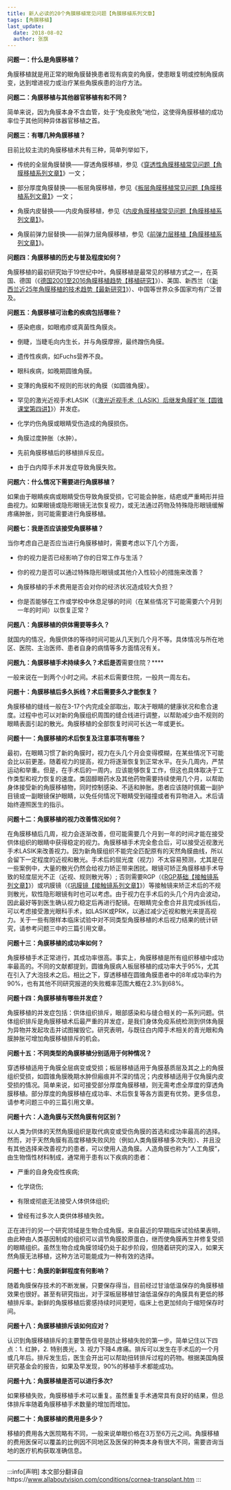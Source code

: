 ```yaml
---
title: 新人必读的20个角膜移植常见问题【角膜移植系列文章】
tags: [角膜移植]
last_update:
  date: 2018-08-02
  author: 张旗
---
```


**问题一：什么是角膜移植？**

角膜移植就是用正常的眼角膜替换患者现有病变的角膜，使患眼复明或控制角膜病变，达到增进视力或治疗某些角膜疾患的治疗方法。  

**问题二：角膜移植与其他器官移植有和不同？**

简单来说，因为角膜本身不含血管，处于“免疫赦免”地位，这使得角膜移植的成功率位于其他同种异体器官移植之首。

**问题三：有哪几种角膜移植？**

目前比较主流的角膜移植术共有三种，简单列举如下，  

- 传统的全层角膜替换——穿透角膜移植，参见《[穿透性角膜移植常见问题【角膜移植系列文章】](http://mp.weixin.qq.com/s?__biz=MzU1MTg5NDE4OA==&mid=2247483696&idx=1&sn=a558a158d44709949371e0cad1fc9add&chksm=fb8b2cf3ccfca5e5b4750972ffda891d8e6647e0c130533bdf4c72816b1f4970aabd7c275baa&scene=21#wechat_redirect)》一文；

- 部分厚度角膜替换——板层角膜移植，参见《[板层角膜移植常见问题【角膜移植系列文章】](http://mp.weixin.qq.com/s?__biz=MzU1MTg5NDE4OA==&mid=2247483693&idx=7&sn=6533eb1883d05a3febba0e771f05abd4&chksm=fb8b2ceeccfca5f8a48a35d24b9be73ea5e13c487ef3fafb48e21d5cbf5e8b23e0cd94b1019a&scene=21#wechat_redirect)》一文；

- 角膜内皮替换——内皮角膜移植，参见《[内皮角膜移植常见问题【角膜移植系列文章】](http://mp.weixin.qq.com/s?__biz=MzU1MTg5NDE4OA==&mid=2247483698&idx=8&sn=4fa9cfbe71473851efed2ec243de8526&chksm=fb8b2cf1ccfca5e73f16a3b44a3952ab0b0e72d8fc3fc84f7442d666b1bdef7a80ddc2fa6a71&scene=21#wechat_redirect)》。

- 角膜前弹力层替换——前弹力层角膜移植，参见《[前弹力层移植【角膜移植系列文章】](http://mp.weixin.qq.com/s?__biz=MzU1MTg5NDE4OA==&mid=2247483699&idx=8&sn=5e3bbaca64e5edd9573e226f230798f7&chksm=fb8b2cf0ccfca5e62a1cfb530de84398be153424f3aa9218f1da79c51fe39e862065519260aa&scene=21#wechat_redirect)》。  

**问题四：角膜移植的历史与普及程度如何？**

角膜移植的最初研究始于19世纪中叶。角膜移植是最常见的移植方式之一，在英国、德国（《[德国2001至2016角膜移植趋势【移植研究】](http://mp.weixin.qq.com/s?__biz=MzUyOTU0NzYzMA==&mid=2247484081&idx=1&sn=27a7352ea1b4b2d209d0c85bd8f505c9&chksm=fa5e2ab0cd29a3a68e7057e661187425d183003c9946fa7f438ff095a36b8af01a5dc1db29ea&scene=21#wechat_redirect)》）、美国、新西兰（《[新西兰近25年角膜移植的技术趋势【最新研究】](http://mp.weixin.qq.com/s?__biz=MzUyOTU0NzYzMA==&mid=2247483940&idx=1&sn=ff1f50c2864593c75513b3c9544dbc24&chksm=fa5e2a25cd29a333ad89a2e51d7bd30ff997ab29a378664923daf2935d2cc76c5c7a51486273&scene=21#wechat_redirect)》）、中国等世界众多国家均有广泛普及。  

**问题五：角膜移植可治愈的疾病包括哪些？**

- 感染疤痕，如眼疱疹或真菌性角膜炎。

- 倒睫，当睫毛向内生长，并与角膜摩擦，最终蹭伤角膜。

- 遗传性疾病，如Fuchs营养不良。

- 眼科疾病，如晚期圆锥角膜。

- 变薄的角膜和不规则的形状的角膜（如圆锥角膜）。

- 罕见的激光近视手术LASIK（《[激光近视手术（LASIK）后继发角膜扩张【圆锥课堂第四讲】](http://mp.weixin.qq.com/s?__biz=MzU1MTg5NDE4OA==&mid=2247483693&idx=6&sn=3c62282ce459fd125846e0a02fea6a86&chksm=fb8b2ceeccfca5f85373249ce029de59038aa77bf664bb6d78ea4748c2d60bd3eac6da0d2b6a&scene=21#wechat_redirect)》）并发症。

- 化学灼伤角膜或眼睛受伤造成的角膜损伤。

- 角膜过度肿胀（水肿）。

- 先前角膜移植后的移植排斥反应。

- 由于白内障手术并发症导致角膜失败。

**问题六：什么情况下需要进行角膜移植？**

如果由于眼睛疾病或眼睛受伤导致角膜受损，它可能会肿胀，结疤或严重畸形并扭曲视力。如果眼镜或隐形眼镜无法恢复视力，或无法通过药物及特殊隐形眼镜缓解疼痛肿胀，则可能需要进行角膜移植。  

**问题七：我是否应该接受角膜移植？**

当你考虑自己是否应当进行角膜移植时，需要考虑以下几个方面，  

- 你的视力是否已经影响了你的日常工作与生活？

- 你的视力是否可以通过特殊隐形眼镜或其他介入性较小的措施来改善？

- 角膜移植的手术费用是否会对你的经济状况造成较大负担？

- 你是否能够在工作或学校中休息足够的时间（在某些情况下可能需要六个月到一年的时间）以恢复正常？  

**问题八：角膜移植的供体需要等多久？**

就国内的情况，角膜供体的等待时间可能从几天到几个月不等。具体情况与所在地区、医院、主治医师、患者自身的病情等多方面情况有关。  

**问题九：角膜移植手术持续多久？术后是否**需要住院？****

一般来说在一到两个小时之间。术前术后需要住院，一般共一周左右。  

**问题十：角膜移植后多久拆线？**术后需要多久才能恢复？****

角膜移植的缝线一般在3-17个内完成全部取出，取决于眼睛的健康状况和愈合速度。过程中也可以对新的角膜组织周围的缝合线进行调整，以帮助减少由不规则的眼睛表面引起的散光。角膜移植的全部恢复时间可长达一年或更长。  

**问题十一：角膜移植的术后恢复及注意事项有哪些？**

最初，在眼睛习惯了新的角膜时，视力在头几个月会变得模糊，在某些情况下可能会比以前更差。随着视力的提高，视力将逐渐恢复到正常水平。在头几周内，严禁运动和举重。但是，在手术后的一周内，应该能够恢复工作，但这也具体取决于工作类型和视力恢复的速度。类固醇眼药水及其他药物需要持续使用几个月，以帮助身体接受新的角膜移植物，同时控制感染、不适和肿胀。患者应该随时佩戴一副护目镜或一副眼镜保护眼睛，以免任何情况下眼睛受到碰撞或者有异物进入。术后请始终遵照医生的指示。  

**问题十二：角膜移植的视力改善情况如何？**

在角膜移植后几周，视力会逐渐改善，但可能需要几个月到一年的时间才能在接受供体组织的眼睛中获得稳定的视力。角膜移植手术完全愈合后，可以接受近视激光手术LASIK来改善视力。因为新角膜组织不能完全匹配原有的天然角膜曲线，所以会留下一定程度的近视和散光。手术后的屈光度（视力）不太容易预测，尤其是在一些案例中，大量的散光仍然会给视力矫正带来困扰。眼镜可矫正角膜移植手术导致的轻度屈光不正（近视、规则散光等）; 否则需要RGP（《[RGP基础【接触镜系列文章】](http://mp.weixin.qq.com/s?__biz=MzU1MTg5NDE4OA==&mid=2247483699&idx=2&sn=c661c483994d4cb7d485f7fdbdc3450f&chksm=fb8b2cf0ccfca5e634379093893643244ed7c37524ffd5cdabfd481f52f8676a630ded8d6997&scene=21#wechat_redirect)》）或巩膜镜（《[巩膜镜【接触镜系列文章】](http://mp.weixin.qq.com/s?__biz=MzU1MTg5NDE4OA==&mid=2247483696&idx=2&sn=85bf061d76607ea2657c57238bf8fdb5&chksm=fb8b2cf3ccfca5e5df4506e5b12f0e2eccf34dc9eff8b44d5b49ab7c07158a1d039b3f8cbee4&scene=21#wechat_redirect)》）等接触镜来矫正术后的不规则散光，软性隐形眼镜有时也可以考虑。由于视力在手术后的头几个月内会波动，因此最好等到医生确认视力稳定后再进行配镜。在眼睛完全愈合并且完成拆线后，可以考虑接受激光眼科手术，如LASIK或PRK，以通过减少近视和散光来提高视力。关于一些有限样本临床试验中对不同类型角膜移植的术后视力结果的统计研究，请参考问题三中的三篇引用文章。  

**问题十三：角膜移植的成功率如何？**

角膜移植手术正常进行，其成功率很高。事实上，角膜移植是所有组织移植中成功率最高的。不同的文献都提到，圆锥角膜病人板层移植的成功率大于95%，尤其在引入了大泡技术之后。相比之下，穿透移植在圆锥角膜患者中的8年成功率约为90%，也有其他不同研究报道的失败概率范围大概在2.3%到68%。  

**问题十四：角膜移植有哪些并发症？**

角膜移植的并发症包括：供体组织排斥，眼部感染和与缝合相关的一系列问题。供体组织排斥是角膜移植术后最严重的并发症，是我们身体免疫系统检测到供体角膜为异物并发起攻击并试图摧毁它。研究表明，与既往白内障手术相关的青光眼和角膜肿胀可增加角膜移植排斥的机会。  

**问题十五：不同类型的角膜移植分别适用于何种情况？**

穿透移植适用于角膜全层病变或受损；板层移植适用于角膜基质层及其之上的角膜组织受损，如圆锥角膜晚期水肿但瘢痕并不深的情况；内皮移植适用于仅角膜内皮受损的情况。简单来说，如可接受部分厚度角膜移植，则无需考虑全厚度的穿透角膜移植。部分厚度的角膜移植在成功率、术后恢复等各方面更有优势。更多信息，请参考问题三中的三篇引用文章。  

**问题十六：人造角膜与天然角膜有何区别？**

以人类为供体的天然角膜组织是取代病变或受伤角膜的首选和成功率最高的选择。然而，对于天然角膜有高度移植失败风险（例如人类角膜移植多次失败）、并且没有其他选择来改善视力的患者，可以使用人造角膜。人造角膜也称为“人工角膜”，由生物惰性材料制成，通常用于患有以下疾病的患者：  

- 严重的自身免疫性疾病;

- 化学烧伤;

- 有限或彻底无法接受人体供体组织;

- 曾经有过多次人类供体移植失败。

正在进行的另一个研究领域是生物合成角膜。来自最近的早期临床试验结果表明，由此种由人类基因制成的组织可以调节角膜胶原蛋白，继而使角膜再生并修复受损的眼睛组织。虽然生物合成角膜领域仍处于起步阶段，但随着研究的深入，如果天然角膜无法移植，这种方法可能能成为一种有效的选择。  

**问题十七：角膜的新鲜程度有何影响？**

随着角膜保存技术的不断发展，只要保存得当，目前经过甘油低温保存的角膜移植效果也很好。甚至有研究指出，对于深板层移植甘油低温保存的角膜具有更低的移植排斥率。新鲜的角膜移植后雾感持续时间更短，临床上也更加倾向于缩短保存时间。  

**问题十八：角膜移植排斥该如何应对？**

认识到角膜移植排斥的主要警告信号是防止移植失败的第一步。简单记住以下四点：1. 红肿，2. 特别畏光，3. 视力下降4.疼痛。排斥可以发生在手术后的一个月或几年后。排斥发生后，医生会开出可以帮助扭转排斥过程的药物。根据美国角膜研究基金会的报告，如果及早发现，90%的移植手术都能成功。  

**问题十九：角膜移植是否可以进行多次?**

如果移植失败，角膜移植手术可以重复。虽然重复手术通常具有良好的结果，但总体排斥率随着角膜移植手术数量的增加而增加。  

**问题二十：角膜移植的费用是多少？**

移植的费用各大医院略有不同，一般来说单眼价格在3万至6万元之间。角膜移植的费用医保可以覆盖的比例因不同地区及医保的种类本身有很大不同，需要咨询当地的医疗机构获取准确信息。

---
  
:::info[声明]
本文部分翻译自https://www.allaboutvision.com/conditions/cornea-transplant.htm
:::
